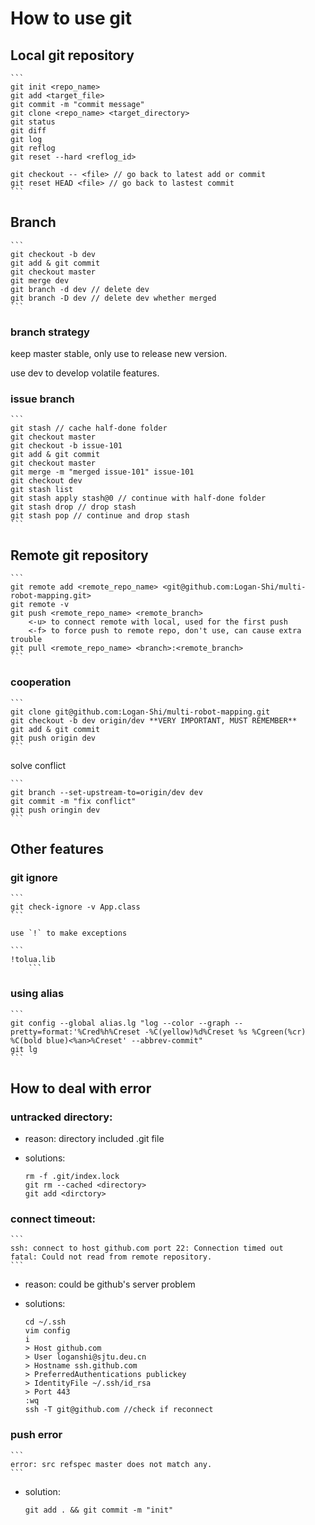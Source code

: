 # How to use git

## Local git repository

	```
	git init <repo_name>
	git add <target_file>
	git commit -m "commit message"
	git clone <repo_name> <target_directory>
	git status
	git diff
	git log
	git reflog
	git reset --hard <reflog_id>

	git checkout -- <file> // go back to latest add or commit
	git reset HEAD <file> // go back to lastest commit
	```

## Branch

	```
	git checkout -b dev
	git add & git commit
	git checkout master
	git merge dev
	git branch -d dev // delete dev
	git branch -D dev // delete dev whether merged
	```

### branch strategy

keep master stable, only use to release new version.

use dev to develop volatile features.

### issue branch

	```
	git stash // cache half-done folder
	git checkout master
	git checkout -b issue-101
	git add & git commit
	git checkout master
	git merge -m "merged issue-101" issue-101
	git checkout dev
	git stash list
	git stash apply stash@0 // continue with half-done folder
	git stash drop // drop stash
	git stash pop // continue and drop stash
	```
  
## Remote git repository

	```
	git remote add <remote_repo_name> <git@github.com:Logan-Shi/multi-robot-mapping.git> 
	git remote -v
	git push <remote_repo_name> <remote_branch>
		<-u> to connect remote with local, used for the first push
		<-f> to force push to remote repo, don't use, can cause extra trouble
	git pull <remote_repo_name> <branch>:<remote_branch>
	```

### cooperation

	```
	git clone git@github.com:Logan-Shi/multi-robot-mapping.git
	git checkout -b dev origin/dev **VERY IMPORTANT, MUST REMEMBER**
	git add & git commit
	git push origin dev
	```

solve conflict
	
	```
	git branch --set-upstream-to=origin/dev dev
	git commit -m "fix conflict"
	git push oringin dev
	```

## Other features

### git ignore

	```
	git check-ignore -v App.class
	```
	
	use `!` to make exceptions
	
	```
	!tolua.lib
        ```
	
### using alias

	```
	git config --global alias.lg "log --color --graph --pretty=format:'%Cred%h%Creset -%C(yellow)%d%Creset %s %Cgreen(%cr) %C(bold blue)<%an>%Creset' --abbrev-commit"
	git lg
	```

## How to deal with error

### untracked directory:

* reason: directory included .git file

* solutions: 

	```
	rm -f .git/index.lock  
	git rm --cached <directory>  
	git add <dirctory>  
	```

### connect timeout:  

	```
	ssh: connect to host github.com port 22: Connection timed out
	fatal: Could not read from remote repository.
	```

* reason: could be github's server problem

* solutions:  

	```
	cd ~/.ssh
	vim config
	i
	> Host github.com
	> User loganshi@sjtu.deu.cn
	> Hostname ssh.github.com
	> PreferredAuthentications publickey
	> IdentityFile ~/.ssh/id_rsa
	> Port 443
	:wq
	ssh -T git@github.com //check if reconnect
	```

### push error

	```
	error: src refspec master does not match any.
	```

* solution:
	
	```
	git add . && git commit -m "init"
	``` 

	

